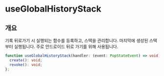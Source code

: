 # useGlobalHistoryStack

## 개요

기록 뒤로가기 시 실행되는 함수를 등록하고, 스택을 관리합니다. 마지막에 생성된 스택부터 실행됩니다. 주로 안드로이드 뒤로 가기를 위해 사용됩니다.

```ts
function useGlobalHistoryStack(handler: (event: PopStateEvent) => void): {
  create(): void;
  revoke(): void;
};
```
